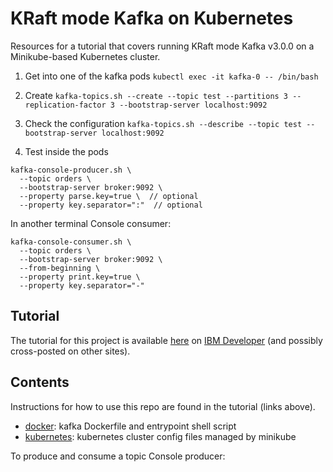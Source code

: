 # KRaft mode Kafka on Kubernetes

Resources for a tutorial that covers running KRaft mode Kafka v3.0.0 on a Minikube-based Kubernetes cluster.

1. Get into one of the kafka pods
`kubectl exec -it kafka-0 -- /bin/bash`

2. Create 
`kafka-topics.sh --create --topic test --partitions 3 --replication-factor 3 --bootstrap-server localhost:9092`

3. Check the configuration 
`kafka-topics.sh --describe --topic test --bootstrap-server localhost:9092`

4. Test inside the pods
```
kafka-console-producer.sh \
  --topic orders \
  --bootstrap-server broker:9092 \
  --property parse.key=true \  // optional
  --property key.separator=":"  // optional
```

In another terminal
Console consumer:
```
kafka-console-consumer.sh \
  --topic orders \
  --bootstrap-server broker:9092 \
  --from-beginning \
  --property print.key=true \
  --property key.separator="-"
```

## Tutorial

The tutorial for this project is available [here](https://developer.ibm.com/tutorials/kafka-in-kubernetes) on [IBM Developer](https://developer.ibm.com/) (and possibly cross-posted on other sites).

## Contents

Instructions for how to use this repo are found in the tutorial (links above).

- [docker](docker/): kafka Dockerfile and entrypoint shell script
- [kubernetes](kubernetes/): kubernetes cluster config files managed by minikube



To  produce and consume a topic
Console producer:

